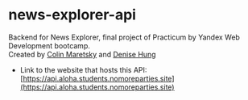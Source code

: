 # news-explorer-api
Backend for News Explorer, final project of Practicum by Yandex Web Development bootcamp.  
Created by [Colin Maretsky](https://github.com/cjmaret) and [Denise Hung](https://github.com/denisehung)  
* Link to the website that hosts this API:  
[https://api.aloha.students.nomoreparties.site](https://api.aloha.students.nomoreparties.site)
